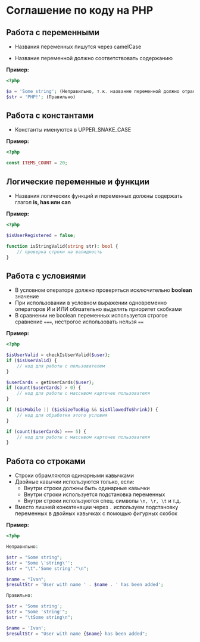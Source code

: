 # Соглашение по коду на PHP

## Работа с переменными

- Названия переменных пишутся через camelCase

- Название переменной должно соответствовать содержанию

**Пример:**

```php
<?php

$a = 'Some string'; (Неправильно, т.к. название переменной должно отражать её содержимое) 
$str = 'PHP!'; (Правильно)
```

## Работа с константами

- Константы именуются в UPPER_SNAKE_CASE

**Пример:**

```php
<?php

const ITEMS_COUNT = 20;
```

## Логические переменные и функции

- Названия логических функций и переменных должны содержать глагол **is, has или can**

**Пример:**

```php
<?php

$isUserRegistered = false;

function isStringValid(string str): bool {
    // проверка строки на валидность
}
```

## Работа с условиями

- В условном операторе должно проверяться исключительно **boolean** значение
- При использовании в условном выражении одновременно операторов И и ИЛИ обязательно выделять приоритет скобками
- В сравнении не boolean переменных используется строгое сравнение `===`, нестрогое использовать нельзя `==`

**Пример:**

```php
<?php

$isUserValid = checkIsUserValid($user);
if ($isUserValid) {
    // код для работы с пользователем
}

$userCards = getUserCards($user);
if (count($userCards) > 0) {
    // код для работы с массивом карточек пользователя
}

if ($isMobile || ($isSizeTooBig && $isAllowedToShrink)) {
    // код для обработки этого условия
}

if (count($userCards) === 5) {
    // код для работы с массивом карточек пользователя
}
```

## Работа со строками

- Строки обрамляются одинарными кавычками
- Двойные кавычки используются только, если:
    - Внутри строки должны быть одинарные кавычки
    - Внутри строки используется подстановка переменных
    - Внутри строки используются спец. символы `\n, \r, \t` и т.д.
- Вместо лишней конкатенации через `.` используем подстановку переменных в двойных кавычках с помощью фигурных скобок

**Пример:**

```php
<?php

Неправильно:

$str = "Some string";
$str = 'Some \'string\'';
$str = "\t".'Some string'."\n";

$name = "Ivan";
$resultStr = 'User with name ' . $name . ' has been added';

Правильно:

$str = 'Some string';
$str = "Some 'string'";
$str = "\tSome string\n";

$name = 'Ivan';
$resultStr = "User with name {$name} has been added";
```